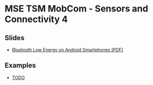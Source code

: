 # MSE TSM MobCom - Sensors and Connectivity 4
## Slides
* [Bluetooth Low Energy on Android Smartphones (PDF)](http://)

## Examples
* [TODO](Android/HelloWorld)
